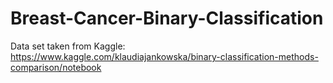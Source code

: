 # Breast-Cancer-Binary-Classification

Data set taken from Kaggle: https://www.kaggle.com/klaudiajankowska/binary-classification-methods-comparison/notebook
